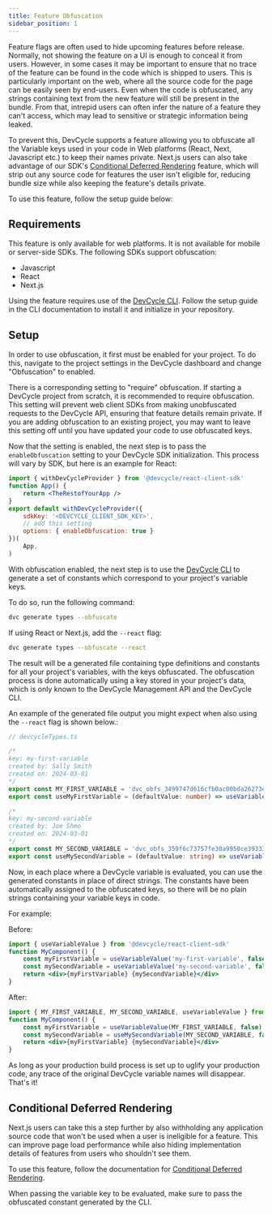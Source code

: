```yaml
---
title: Feature Obfuscation
sidebar_position: 1
---
```


Feature flags are often used to hide upcoming features before release. Normally, not showing the feature on a UI
is enough to conceal it from users. However, in some cases it may be important to ensure that no trace of the feature
can be found in the code which is shipped to users. This is particularly important on the web, where all the source
code for the page can be easily seen by end-users. Even when the code is obfuscated, any strings containing text from
the new feature will still be present in the bundle. From that, intrepid users can often infer the nature of a
feature they can't access, which may lead to sensitive or strategic information being leaked.

To prevent this, DevCycle supports a feature allowing you to obfuscate all the Variable keys used in your code in Web
platforms (React, Next, Javascript etc.) to keep their names private. Next.js users can also take advantage of our SDK's
[Conditional Deferred Rendering](docs/sdk/client-side-sdks/nextjs/nextjs-usage-app#conditional-deferred-rendering-renderifenabled) feature, which will strip out any source code for features the user isn't eligible for,
reducing bundle size while also keeping the feature's details private.

To use this feature, follow the setup guide below:

## Requirements
This feature is only available for web platforms. It is not available for mobile or server-side SDKs.
The following SDKs support obfuscation:
- Javascript
- React
- Next.js

Using the feature requires use of the [DevCycle CLI](https://docs.devcycle.com/cli/). Follow the setup guide in the 
CLI documentation to install it and initialize in your repository.

## Setup
In order to use obfuscation, it first must be enabled for your project. To do this, navigate to the project settings
in the DevCycle dashboard and change "Obfuscation" to enabled.

There is a corresponding setting to "require" obfuscation. If starting a DevCycle project from scratch, it is recommended
to require obfuscation. This setting will prevent web client SDKs from making unobfuscated requests to the DevCycle API,
ensuring that feature details remain private. If you are adding obfuscation to an existing project, you may want to
leave this setting off until you have updated your code to use obfuscated keys.

Now that the setting is enabled, the next step is to pass the `enableObfuscation` setting to your DevCycle SDK 
initialization. This process will vary by SDK, but here is an example for React:
```jsx
import { withDevCycleProvider } from '@devcycle/react-client-sdk'
function App() {
    return <TheRestofYourApp />
}
export default withDevCycleProvider({ 
    sdkKey: '<DEVCYCLE_CLIENT_SDK_KEY>', 
    // add this setting
    options: { enableObfuscation: true } 
})(
    App,
)
```

With obfuscation enabled, the next step is to use the [DevCycle CLI](https://docs.devcycle.com/cli/) to generate a
set of constants which correspond to your project's variable keys.

To do so, run the following command:
```bash
dvc generate types --obfuscate
```

If using React or Next.js, add the `--react` flag:
```bash
dvc generate types --obfuscate --react
```

The result will be a generated file containing type definitions and constants for all your project's variables,
with the keys obfuscated. The obfuscation process is done automatically using a key stored in your project's data, which
is only known to the DevCycle Management API and the DevCycle CLI.

An example of the generated file output you might expect when also using the `--react` flag is shown below.:
```typescript
// devcycleTypes.ts

/*
key: my-first-variable
created by: Sally Smith
created on: 2024-03-01
*/
export const MY_FIRST_VARIABLE = 'dvc_obfs_3499747d616cfb0ac00bda26273e3577d5508f1ecaf2f1f07a2546' as ObfuscatedKey<'my-first-variable'>
export const useMyFirstVariable = (defaultValue: number) => useVariableValue(MY_FIRST_VARIABLE, defaultValue)

/*
key: my-second-variable
created by: Joe Shmo
created on: 2024-03-01
*/
export const MY_SECOND_VARIABLE = 'dvc_obfs_359f6c73757fe30a9950ce39333c2329915a900893b3fbf164' as ObfuscatedKey<'my-second-variable'>
export const useMySecondVariable = (defaultValue: string) => useVariableValue(MY_SECOND_VARIABLE, defaultValue)
```

Now, in each place where a DevCycle variable is evaluated, you can use the generated constants in place of direct strings.
The constants have been automatically assigned to the obfuscated keys, so there will be no plain strings containing
your variable keys in code.

For example:

Before:
```jsx
import { useVariableValue } from '@devcycle/react-client-sdk'
function MyComponent() {
    const myFirstVariable = useVariableValue('my-first-variable', false)
    const mySecondVariable = useVariableValue('my-second-variable', false)
    return <div>{myFirstVariable} {mySecondVariable}</div>
}
```

After:
```jsx
import { MY_FIRST_VARIABLE, MY_SECOND_VARIABLE, useVariableValue } from './devcycle'
function MyComponent() {
    const myFirstVariable = useVariableValue(MY_FIRST_VARIABLE, false)
    const mySecondVariable = useMySecondVariable(MY_SECOND_VARIABLE, false)
    return <div>{myFirstVariable} {mySecondVariable}</div>
}
```

As long as your production build process is set up to uglify your production code, any trace of the original 
DevCycle variable names will disappear. That's it!

## Conditional Deferred Rendering

Next.js users can take this a step further by also withholding any application source code that won't be used when
a user is ineligible for a feature. This can improve page load performance while also hiding implementation details
of features from users who shouldn't see them.

To use this feature, follow the documentation for [Conditional Deferred Rendering](docs/sdk/client-side-sdks/nextjs/nextjs-usage-app#conditional-deferred-rendering).

When passing the variable key to be evaluated, make sure to pass the obfuscated constant generated by the CLI.


